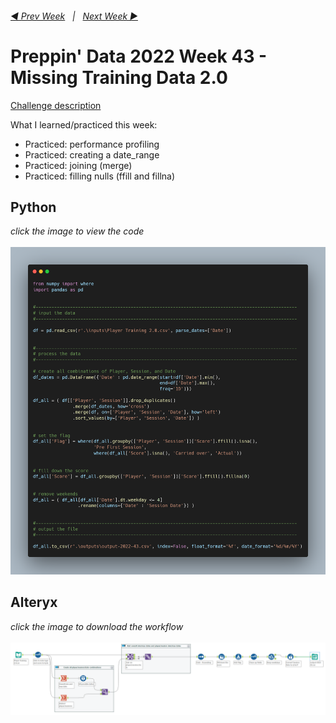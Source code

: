 <h6><a href="..\preppin-data-2022-42\README.md">◀  Prev Week</a>&nbsp;&nbsp;&nbsp;|&nbsp;&nbsp;&nbsp;<a href="..\preppin-data-2022-44\README.md">Next Week  ▶</a></h6>

# Preppin' Data 2022 Week 43 - Missing Training Data 2.0

[Challenge description](https://preppindata.blogspot.com/2022/10/2022-week-43-missing-training-data-20.html)

What I learned/practiced this week:
* Practiced: performance profiling
* Practiced: creating a date_range
* Practiced: joining (merge)
* Practiced: filling nulls (ffill and fillna)

## Python
<i>click the image to view the code</i><br>
<br>
<a href="preppin-data-2022-43.py">
<img src="img-python-code-2022-43.png?raw=true" alt="Python code">
</a>

## Alteryx
<i>click the image to download the workflow</i><br>
<br>
<a href="preppin-data-2022-43.yxzp">
<img src="img-alteryx-2022-43.png?raw=true" alt="Alteryx workflow">
</a>